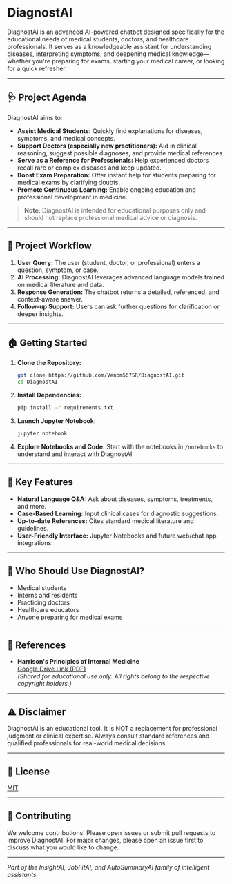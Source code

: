 # DiagnostAI


DiagnostAI is an advanced AI-powered chatbot designed specifically for the educational needs of medical students, doctors, and healthcare professionals. It serves as a knowledgeable assistant for understanding diseases, interpreting symptoms, and deepening medical knowledge—whether you're preparing for exams, starting your medical career, or looking for a quick refresher.

---

## 🩺 Project Agenda

DiagnostAI aims to:

- **Assist Medical Students:** Quickly find explanations for diseases, symptoms, and medical concepts.
- **Support Doctors (especially new practitioners):** Aid in clinical reasoning, suggest possible diagnoses, and provide medical references.
- **Serve as a Reference for Professionals:** Help experienced doctors recall rare or complex diseases and keep updated.
- **Boost Exam Preparation:** Offer instant help for students preparing for medical exams by clarifying doubts.
- **Promote Continuous Learning:** Enable ongoing education and professional development in medicine.

> **Note:** DiagnostAI is intended for educational purposes only and should not replace professional medical advice or diagnosis.

---

## 🚀 Project Workflow

1. **User Query:** The user (student, doctor, or professional) enters a question, symptom, or case.
2. **AI Processing:** DiagnostAI leverages advanced language models trained on medical literature and data.
3. **Response Generation:** The chatbot returns a detailed, referenced, and context-aware answer.
4. **Follow-up Support:** Users can ask further questions for clarification or deeper insights.

---


## 🏠 Getting Started

1. **Clone the Repository:**
   ```sh
   git clone https://github.com/Venom567SR/DiagnostAI.git
   cd DiagnostAI
   ```
2. **Install Dependencies:**
   ```sh
   pip install -r requirements.txt
   ```
3. **Launch Jupyter Notebook:**
   ```sh
   jupyter notebook
   ```
4. **Explore Notebooks and Code:** Start with the notebooks in `/notebooks` to understand and interact with DiagnostAI.

---

## 🌟 Key Features

- **Natural Language Q&A:** Ask about diseases, symptoms, treatments, and more.
- **Case-Based Learning:** Input clinical cases for diagnostic suggestions.
- **Up-to-date References:** Cites standard medical literature and guidelines.
- **User-Friendly Interface:** Jupyter Notebooks and future web/chat app integrations.

---

## 👥 Who Should Use DiagnostAI?

- Medical students
- Interns and residents
- Practicing doctors
- Healthcare educators
- Anyone preparing for medical exams

---

## 🔗 References

- **Harrison's Principles of Internal Medicine**  
  [Google Drive Link (PDF)](https://drive.google.com/file/d/0B95fca09JlkYZGRkNGQ5NjItN2EyYi00NWU2LWJmMzYtMGUzMTRkZjNmYjlm/edit?resourcekey=0-vKo5sL83V4OkpzpgGJkqkw)  
  *(Shared for educational use only. All rights belong to the respective copyright holders.)*

---

## ⚠️ Disclaimer

DiagnostAI is an educational tool. It is NOT a replacement for professional judgment or clinical expertise. Always consult standard references and qualified professionals for real-world medical decisions.

---

## 📄 License

[MIT](LICENSE)

---

## 🤝 Contributing

We welcome contributions! Please open issues or submit pull requests to improve DiagnostAI. For major changes, please open an issue first to discuss what you would like to change.

---

*Part of the InsightAI, JobFitAI, and AutoSummaryAI family of intelligent assistants.*
